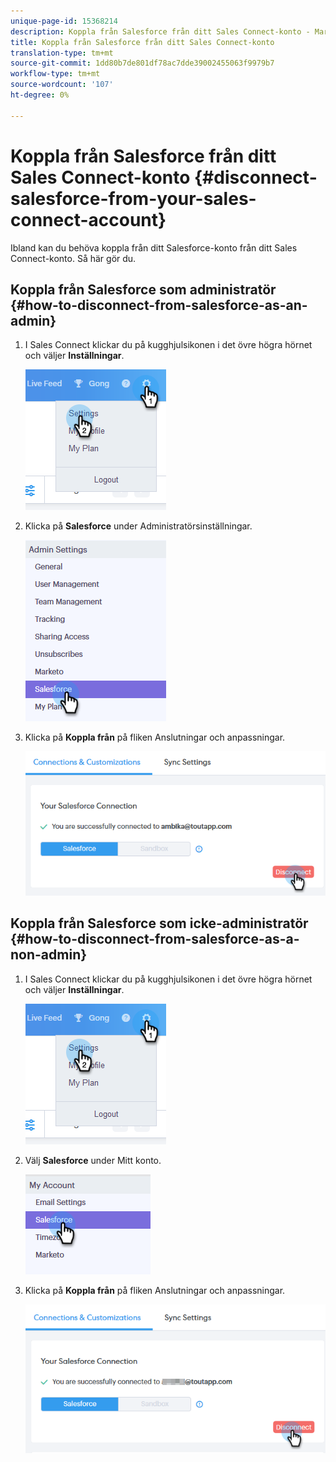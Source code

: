 ```yaml
---
unique-page-id: 15368214
description: Koppla från Salesforce från ditt Sales Connect-konto - Marketo-dokument - Produktdokumentation
title: Koppla från Salesforce från ditt Sales Connect-konto
translation-type: tm+mt
source-git-commit: 1dd80b7de801df78ac7dde39002455063f9979b7
workflow-type: tm+mt
source-wordcount: '107'
ht-degree: 0%

---
```



# Koppla från Salesforce från ditt Sales Connect-konto {#disconnect-salesforce-from-your-sales-connect-account}

Ibland kan du behöva koppla från ditt Salesforce-konto från ditt Sales Connect-konto. Så här gör du.

## Koppla från Salesforce som administratör {#how-to-disconnect-from-salesforce-as-an-admin}

1. I Sales Connect klickar du på kugghjulsikonen i det övre högra hörnet och väljer **Inställningar**.

   ![](assets/one-1.png)

1. Klicka på **Salesforce** under Administratörsinställningar.

   ![](assets/six-1.png)

1. Klicka på **Koppla från** på fliken Anslutningar och anpassningar.

   ![](assets/seven-1.png)

## Koppla från Salesforce som icke-administratör {#how-to-disconnect-from-salesforce-as-a-non-admin}

1. I Sales Connect klickar du på kugghjulsikonen i det övre högra hörnet och väljer **Inställningar**.

   ![](assets/one-1.png)

1. Välj **Salesforce** under Mitt konto.

   ![](assets/two-1.png)

1. Klicka på **Koppla från** på fliken Anslutningar och anpassningar.

   ![](assets/3333.png)
